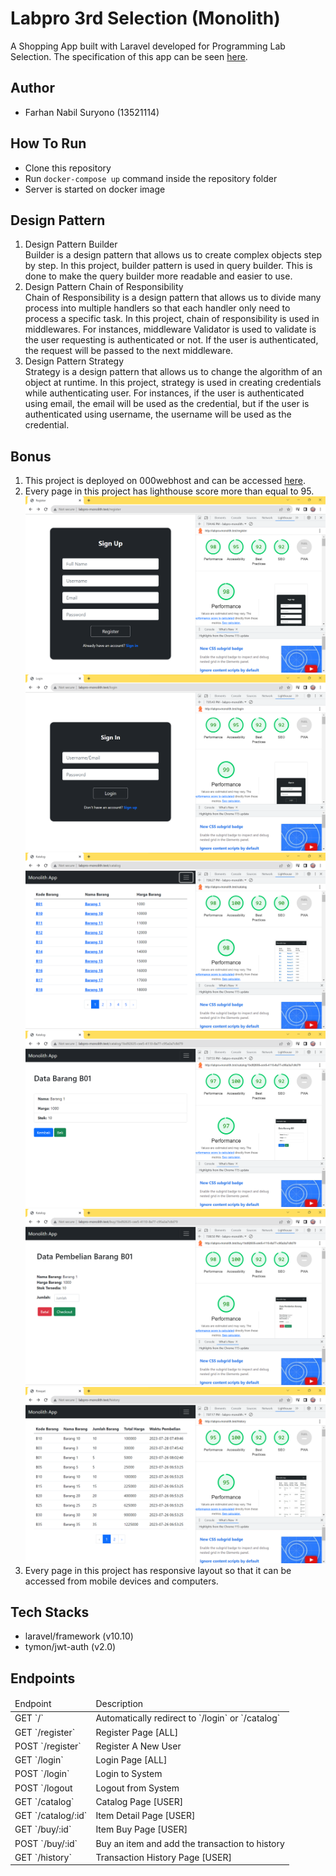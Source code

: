 # Labpro 3rd Selection (Monolith)
A Shopping App built with Laravel developed for Programming Lab Selection. The specification of this app can be seen [here](https://docs.google.com/document/d/1XERd5-yRuU-R7vK4Oe4REnQ4Nm8gL_bvDc37QQ7DoXI/edit).

## Author
- Farhan Nabil Suryono (13521114)

## How To Run
- Clone this repository
- Run `docker-compose up` command inside the repository folder
- Server is started on docker image

## Design Pattern
1. Design Pattern Builder </br>
Builder is a design pattern that allows us to create complex objects step by step. In this project, builder pattern is used in query builder. This is done to make the query builder more readable and easier to use. </br>
2. Design Pattern Chain of Responsibility </br>
Chain of Responsibility is a design pattern that allows us to divide many process into multiple handlers so that each handler only need to process a specific task. In this project, chain of responsibility is used in middlewares. For instances, middleware Validator is used to validate is the user requesting is authenticated or not. If the user is authenticated, the request will be passed to the next middleware. </br>
3. Design Pattern Strategy </br>
Strategy is a design pattern that allows us to change the algorithm of an object at runtime. In this project, strategy is used in creating credentials while authenticating user. For instances, if the user is authenticated using email, the email will be used as the credential, but if the user is authenticated using username, the username will be used as the credential. </br>

## Bonus
1. This project is deployed on 000webhost and can be accessed [here](https://labpro3-monolith.000webhostapp.com/login).
2. Every page in this project has lighthouse score more than equal to 95.
![Register Page](./lighthouse/RegisterPage.png)
![Login Page](./lighthouse/LoginPage.png)
![Catalog Page](./lighthouse/Catalog.png)
![Detail Page](./lighthouse/Detail.png)
![Buy Page](./lighthouse/BuyPage.png)
![History Page](./lighthouse/Riwayat.png)
4. Every page in this project has responsive layout so that it can be accessed from mobile devices and computers.

## Tech Stacks
- laravel/framework (v10.10)
- tymon/jwt-auth (v2.0)

## Endpoints
<table>
    <thead>
        <td>Endpoint</td>
        <td>Description</td>
    </thead>
    <tbody>
        <tr>
            <td>GET `/`</td>
            <td>Automatically redirect to `/login` or `/catalog`</td>
        </tr>
        <tr>
            <td>GET `/register`</td>
            <td>Register Page [ALL]</td>
        </tr>
        <tr>
            <td>POST `/register`</td>
            <td>Register A New User</td>
        </tr>
        <tr>
            <td>GET `/login`</td>
            <td>Login Page [ALL]</td>
        </tr>
        <tr>
            <td>POST `/login`</td>
            <td>Login to System</td>
        </tr>
        <tr>
            <td>POST `/logout</td>
            <td>Logout from System</td>
        </tr>
        <tr>
            <td>GET `/catalog`</td>
            <td>Catalog Page [USER]</td>
        </tr>
        <tr>
            <td>GET `/catalog/:id`</td>
            <td>Item Detail Page [USER]</td>
        </tr>
        <tr>
            <td>GET `/buy/:id`</td>
            <td>Item Buy Page [USER]</td>
        </tr>
        <tr>
            <td>POST `/buy/:id`</td>
            <td>Buy an item and add the transaction to history</td>
        </tr>
        <tr>
            <td>GET `/history`</td>
            <td>Transaction History Page [USER]</td>
        </tr>
    </tbody>
</table>
